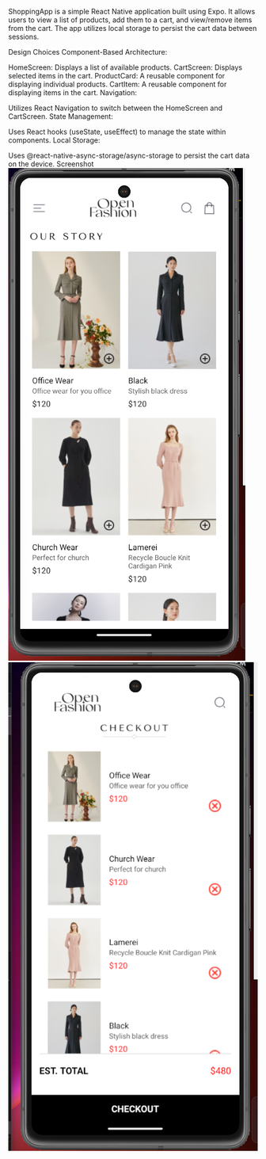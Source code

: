ShoppingApp is a simple React Native application built using Expo. It allows users to view a list of products, add them to a cart, and view/remove items from the cart. The app utilizes local storage to persist the cart data between sessions.

Design Choices
Component-Based Architecture:

HomeScreen: Displays a list of available products.
CartScreen: Displays selected items in the cart.
ProductCard: A reusable component for displaying individual products.
CartItem: A reusable component for displaying items in the cart.
Navigation:

Utilizes React Navigation to switch between the HomeScreen and CartScreen.
State Management:

Uses React hooks (useState, useEffect) to manage the state within components.
Local Storage:

Uses @react-native-async-storage/async-storage to persist the cart data on the device.
Screenshot
![first page](<rn-assignment6-11115682/screenshots/screenshot 1.png>)
![second page](<rn-assignment6-11115682/screenshots/screenshot 2.png>)